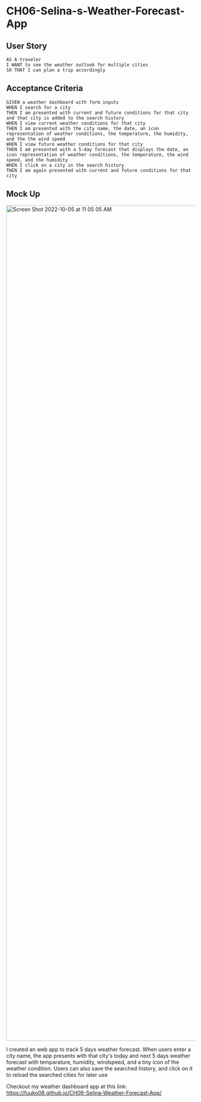 # CH06-Selina-s-Weather-Forecast-App

## User Story
```
AS A traveler
I WANT to see the weather outlook for multiple cities
SO THAT I can plan a trip accordingly
```

## Acceptance Criteria
```
GIVEN a weather dashboard with form inputs
WHEN I search for a city
THEN I am presented with current and future conditions for that city and that city is added to the search history
WHEN I view current weather conditions for that city
THEN I am presented with the city name, the date, an icon representation of weather conditions, the temperature, the humidity, and the the wind speed
WHEN I view future weather conditions for that city
THEN I am presented with a 5-day forecast that displays the date, an icon representation of weather conditions, the temperature, the wind speed, and the humidity
WHEN I click on a city in the search history
THEN I am again presented with current and future conditions for that city
```

## Mock Up

<img width="2231" alt="Screen Shot 2022-10-05 at 11 05 05 AM" src="https://user-images.githubusercontent.com/108949883/194131645-a785efe2-4593-4659-918b-47200c084bae.png">


I created an web app to track 5 days weather forecast. When users enter a city name, the app presents with that city's today and next 5 days weather forecast with temparature, humidity, windspeed, and a tiny icon of the weather condition. Users can also save the searched history, and click on it to reload the searched cities for later use

Checkout my weather dashboard app at this link: https://fuuko08.github.io/CH06-Selina-Weather-Forecast-App/
